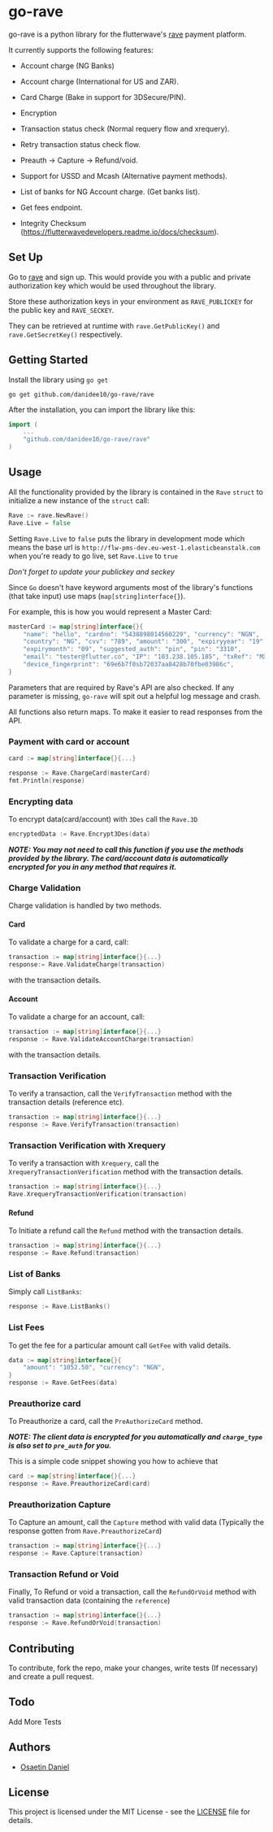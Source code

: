 # go-rave

go-rave is a python library for the flutterwave's [rave](http://rave.frontendpwc.com/) payment platform.

It currently supports the following features:

* Account charge (NG Banks)

* Account charge (International for US and ZAR).

* Card Charge (Bake in support for 3DSecure/PIN).

* Encryption

* Transaction status check (Normal requery flow and xrequery).

* Retry transaction status check flow.

* Preauth -> Capture -> Refund/void.

* Support for USSD and Mcash (Alternative payment methods).

* List of banks for NG Account charge. (Get banks list).

* Get fees endpoint.

* Integrity Checksum (https://flutterwavedevelopers.readme.io/docs/checksum).

## Set Up

Go to [rave](http://rave.frontendpwc.com/) and sign up.
This would provide you with a public and private authorization key which would be used throughout the library.

Store these authorization keys in your environment as `RAVE_PUBLICKEY` for the public key and `RAVE_SECKEY`.

They can be retrieved at runtime with `rave.GetPublicKey()` and `rave.GetSecretKey()` respectively.


## Getting Started

Install the library using `go get`

`go get github.com/danidee10/go-rave/rave`


After the installation, you can import the library like this:

``` go
import (
    ...
    "github.com/danidee10/go-rave/rave"
)
```

## Usage

All the functionality provided by the library is contained in the `Rave` `struct` to initialize a new instance of the `struct` call:

```go
Rave := rave.NewRave()
Rave.Live = false
```

Setting `Rave.Live` to `false` puts the library in development mode which means the base url is `http://flw-pms-dev.eu-west-1.elasticbeanstalk.com` when you're ready to go live, set `Rave.Live` to `true`

*Don't forget to update your publickey and seckey*

Since `Go` doesn't have keyword arguments most of the library's functions (that take input) use maps (`map[string]interface{}`).

For example, this is how you would represent a Master Card:

```go
masterCard := map[string]interface{}{
    "name": "hello", "cardno": "5438898014560229", "currency": "NGN",
    "country": "NG", "cvv": "789", "amount": "300", "expiryyear": "19",
    "expirymonth": "09", "suggested_auth": "pin", "pin": "3310",
    "email": "tester@flutter.co", "IP": "103.238.105.185", "txRef": "MXX-ASC-4578",
    "device_fingerprint": "69e6b7f0sb72037aa8428b70fbe03986c",
}
```

Parameters that are required by Rave's API are also checked. If any parameter is missing, `go-rave` will spit out a helpful log message and crash.

All functions also return maps. To make it easier to read responses from the API.

### Payment with card or account

```go
card := map[string]interface{}{...}

response := Rave.ChargeCard(masterCard)
fmt.Println(response)
```

### Encrypting data

To encrypt data(card/account) with `3Des` call the `Rave.3D`

```go
encryptedData := Rave.Encrypt3Des(data)
```

***NOTE: You may not need to call this function if you use the methods provided by the library. The card/account data is automatically encrypted for you in any method that requires it.***


### Charge Validation

Charge validation is handled by two methods.

#### Card

To validate a charge for a card, call:

```go
transaction := map[string]interface{}{...}
response:= Rave.ValidateCharge(transaction)
```

with the transaction details.

#### Account

To validate a charge for an account, call:

```go
transaction := map[string]interface{}{...}
response := Rave.ValidateAccountCharge(transaction)
```

with the transaction details.

### Transaction Verification

To verify a transaction, call the `VerifyTransaction` method with the transaction details (reference etc).

```go
transaction := map[string]interface{}{...}
response := Rave.VerifyTransaction(transaction)
```

### Transaction Verification with Xrequery

To verify a transaction with `Xrequery`, call the `XrequeryTransactionVerification` method with the transaction details.

```go
transaction := map[string]interface{}{...}
Rave.XrequeryTransactionVerification(transaction)
```

#### Refund

To Initiate a refund call the `Refund` method with the transaction details.

```go
transaction := map[string]interface{}{...}
response := Rave.Refund(transaction)
```

### List of Banks

Simply call `ListBanks`:

```go
response := Rave.ListBanks()
```

### List Fees

To get the fee for a particular amount call `GetFee` with valid details.

```go
data := map[string]interface{}{
    "amount": "1052.50", "currency": "NGN",
}
response := Rave.GetFees(data)
```

### Preauthorize card

To Preauthorize a card, call the `PreAuthorizeCard` method.

***NOTE: The client data is encrypted for you automatically and `charge_type` is also set to `pre_auth` for you.***

This is a simple code snippet showing you how to achieve that

```go
card := map[string]interface{}{...}
response := Rave.PreauthorizeCard(card)
```

### Preauthorization Capture

To Capture an amount, call the `Capture` method with valid data (Typically the response gotten from `Rave.PreauthorizeCard`)

```go
transaction := map[string]interface{}{...}
response := Rave.Capture(transaction)
```

### Transaction Refund or Void

Finally, To Refund or void a transaction, call the `RefundOrVoid` method with valid transaction data (containing the `reference`)

```go
transaction := map[string]interface{}{...}
response := Rave.RefundOrVoid(transaction)
```

## Contributing

To contribute, fork the repo, make your changes, write tests (If necessary) and create a pull request.

## Todo

 Add More Tests

## Authors

* [Osaetin Daniel](https://github.com/danidee10)

## License

This project is licensed under the MIT License - see the [LICENSE](LICENSE) file for details.
